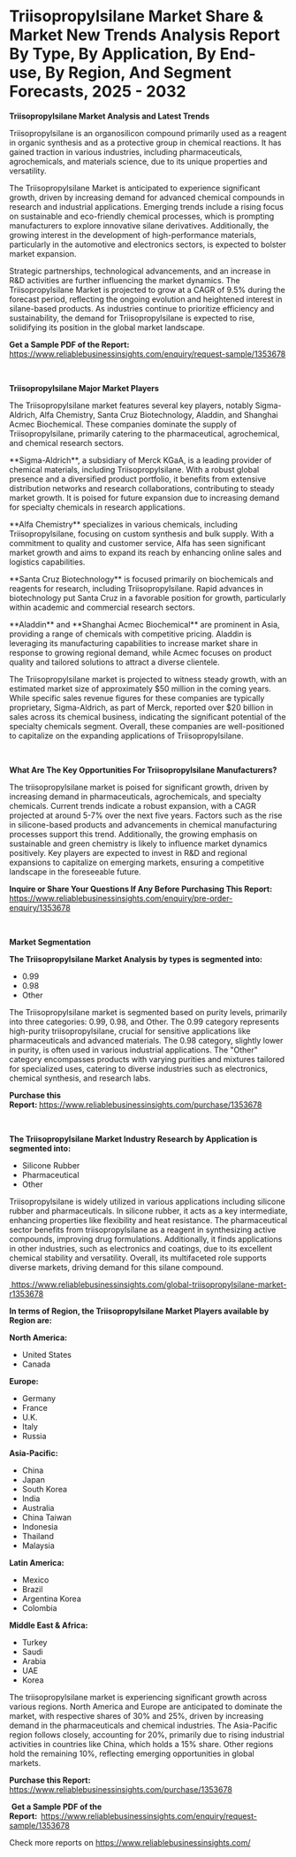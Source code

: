 <p><h1>Triisopropylsilane Market Share & Market New Trends Analysis Report By Type, By Application, By End-use, By Region, And Segment Forecasts, 2025 - 2032</h1></p><p><strong>Triisopropylsilane Market Analysis and Latest Trends</strong></p>
<p><p>Triisopropylsilane is an organosilicon compound primarily used as a reagent in organic synthesis and as a protective group in chemical reactions. It has gained traction in various industries, including pharmaceuticals, agrochemicals, and materials science, due to its unique properties and versatility.</p><p>The Triisopropylsilane Market is anticipated to experience significant growth, driven by increasing demand for advanced chemical compounds in research and industrial applications. Emerging trends include a rising focus on sustainable and eco-friendly chemical processes, which is prompting manufacturers to explore innovative silane derivatives. Additionally, the growing interest in the development of high-performance materials, particularly in the automotive and electronics sectors, is expected to bolster market expansion.</p><p>Strategic partnerships, technological advancements, and an increase in R&D activities are further influencing the market dynamics. The Triisopropylsilane Market is projected to grow at a CAGR of 9.5% during the forecast period, reflecting the ongoing evolution and heightened interest in silane-based products. As industries continue to prioritize efficiency and sustainability, the demand for Triisopropylsilane is expected to rise, solidifying its position in the global market landscape.</p></p>
<p><strong>Get a Sample PDF of the Report:&nbsp;</strong> <a href="https://www.reliablebusinessinsights.com/enquiry/request-sample/1353678?utm_campaign=3045&utm_medium=2&utm_source=Github&utm_content=ia&utm_term=02042025&utm_id=triisopropylsilane">https://www.reliablebusinessinsights.com/enquiry/request-sample/1353678</a></p>
<p>&nbsp;</p>
<p><strong>Triisopropylsilane Major Market Players</strong></p>
<p><p>The Triisopropylsilane market features several key players, notably Sigma-Aldrich, Alfa Chemistry, Santa Cruz Biotechnology, Aladdin, and Shanghai Acmec Biochemical. These companies dominate the supply of Triisopropylsilane, primarily catering to the pharmaceutical, agrochemical, and chemical research sectors.</p><p>**Sigma-Aldrich**, a subsidiary of Merck KGaA, is a leading provider of chemical materials, including Triisopropylsilane. With a robust global presence and a diversified product portfolio, it benefits from extensive distribution networks and research collaborations, contributing to steady market growth. It is poised for future expansion due to increasing demand for specialty chemicals in research applications.</p><p>**Alfa Chemistry** specializes in various chemicals, including Triisopropylsilane, focusing on custom synthesis and bulk supply. With a commitment to quality and customer service, Alfa has seen significant market growth and aims to expand its reach by enhancing online sales and logistics capabilities.</p><p>**Santa Cruz Biotechnology** is focused primarily on biochemicals and reagents for research, including Triisopropylsilane. Rapid advances in biotechnology put Santa Cruz in a favorable position for growth, particularly within academic and commercial research sectors.</p><p>**Aladdin** and **Shanghai Acmec Biochemical** are prominent in Asia, providing a range of chemicals with competitive pricing. Aladdin is leveraging its manufacturing capabilities to increase market share in response to growing regional demand, while Acmec focuses on product quality and tailored solutions to attract a diverse clientele.</p><p>The Triisopropylsilane market is projected to witness steady growth, with an estimated market size of approximately $50 million in the coming years. While specific sales revenue figures for these companies are typically proprietary, Sigma-Aldrich, as part of Merck, reported over $20 billion in sales across its chemical business, indicating the significant potential of the specialty chemicals segment. Overall, these companies are well-positioned to capitalize on the expanding applications of Triisopropylsilane.</p></p>
<p>&nbsp;</p>
<p><strong>What Are The Key Opportunities For Triisopropylsilane Manufacturers?</strong></p>
<p><p>The triisopropylsilane market is poised for significant growth, driven by increasing demand in pharmaceuticals, agrochemicals, and specialty chemicals. Current trends indicate a robust expansion, with a CAGR projected at around 5-7% over the next five years. Factors such as the rise in silicone-based products and advancements in chemical manufacturing processes support this trend. Additionally, the growing emphasis on sustainable and green chemistry is likely to influence market dynamics positively. Key players are expected to invest in R&D and regional expansions to capitalize on emerging markets, ensuring a competitive landscape in the foreseeable future.</p></p>
<p><strong>Inquire or Share Your Questions If Any Before Purchasing This Report:</strong> <a href="https://www.reliablebusinessinsights.com/enquiry/pre-order-enquiry/1353678?utm_campaign=3045&utm_medium=2&utm_source=Github&utm_content=ia&utm_term=02042025&utm_id=triisopropylsilane">https://www.reliablebusinessinsights.com/enquiry/pre-order-enquiry/1353678</a></p>
<p>&nbsp;</p>
<p><strong>Market Segmentation</strong></p>
<p><strong>The Triisopropylsilane Market Analysis by types is segmented into:</strong></p>
<p><ul><li>0.99</li><li>0.98</li><li>Other</li></ul></p>
<p><p>The Triisopropylsilane market is segmented based on purity levels, primarily into three categories: 0.99, 0.98, and Other. The 0.99 category represents high-purity triisopropylsilane, crucial for sensitive applications like pharmaceuticals and advanced materials. The 0.98 category, slightly lower in purity, is often used in various industrial applications. The "Other" category encompasses products with varying purities and mixtures tailored for specialized uses, catering to diverse industries such as electronics, chemical synthesis, and research labs.</p></p>
<p><strong>Purchase this Report:&nbsp;</strong><a href="https://www.reliablebusinessinsights.com/purchase/1353678?utm_campaign=3045&utm_medium=2&utm_source=Github&utm_content=ia&utm_term=02042025&utm_id=triisopropylsilane">https://www.reliablebusinessinsights.com/purchase/1353678</a></p>
<p>&nbsp;</p>
<p><strong>The Triisopropylsilane Market Industry Research by Application is segmented into:</strong></p>
<p><ul><li>Silicone Rubber</li><li>Pharmaceutical</li><li>Other</li></ul></p>
<p><p>Triisopropylsilane is widely utilized in various applications including silicone rubber and pharmaceuticals. In silicone rubber, it acts as a key intermediate, enhancing properties like flexibility and heat resistance. The pharmaceutical sector benefits from triisopropylsilane as a reagent in synthesizing active compounds, improving drug formulations. Additionally, it finds applications in other industries, such as electronics and coatings, due to its excellent chemical stability and versatility. Overall, its multifaceted role supports diverse markets, driving demand for this silane compound.</p></p>
<p><a href="https://www.reliablebusinessinsights.com/global-triisopropylsilane-market-r1353678?utm_campaign=3045&utm_medium=2&utm_source=Github&utm_content=ia&utm_term=02042025&utm_id=triisopropylsilane">&nbsp;https://www.reliablebusinessinsights.com/global-triisopropylsilane-market-r1353678</a></p>
<p><strong>In terms of Region, the Triisopropylsilane Market Players available by Region are:</strong></p>
<p>
    <p> <strong> North America: </strong>
        <ul>
            <li>United States</li>
            <li>Canada</li>
        </ul>
        </p> 
    <p> <strong> Europe: </strong>
        <ul>
            <li>Germany</li>
            <li>France</li>
            <li>U.K.</li>
            <li>Italy</li>
            <li>Russia</li>
        </ul>
        </p> 
    <p> <strong> Asia-Pacific: </strong>
        <ul>
            <li>China</li>
            <li>Japan</li>
            <li>South Korea</li>
            <li>India</li>
            <li>Australia</li>
            <li>China Taiwan</li>
            <li>Indonesia</li>
            <li>Thailand</li>
            <li>Malaysia</li>
        </ul>
        </p> 
    <p> <strong> Latin America: </strong>
        <ul>
            <li>Mexico</li>
            <li>Brazil</li>
            <li>Argentina Korea</li>
            <li>Colombia</li>
        </ul>
        </p> 
    <p> <strong> Middle East & Africa: </strong>
        <ul>
            <li>Turkey</li>
            <li>Saudi</li>
            <li>Arabia</li>
            <li>UAE</li>
            <li>Korea</li>
        </ul>
    </p>
    </p>
<p><p>The triisopropylsilane market is experiencing significant growth across various regions. North America and Europe are anticipated to dominate the market, with respective shares of 30% and 25%, driven by increasing demand in the pharmaceuticals and chemical industries. The Asia-Pacific region follows closely, accounting for 20%, primarily due to rising industrial activities in countries like China, which holds a 15% share. Other regions hold the remaining 10%, reflecting emerging opportunities in global markets.</p></p>
<p><strong>Purchase this Report: </strong><a href="https://www.reliablebusinessinsights.com/purchase/1353678?utm_campaign=3045&utm_medium=2&utm_source=Github&utm_content=ia&utm_term=02042025&utm_id=triisopropylsilane">https://www.reliablebusinessinsights.com/purchase/1353678</a></p>
<p>&nbsp;<strong>Get a Sample PDF of the Report:&nbsp;&nbsp;</strong><a href="https://www.reliablebusinessinsights.com/enquiry/request-sample/1353678?utm_campaign=3045&utm_medium=2&utm_source=Github&utm_content=ia&utm_term=02042025&utm_id=triisopropylsilane">https://www.reliablebusinessinsights.com/enquiry/request-sample/1353678</a></p>
<p><strong></strong></p>
<p>Check more reports on <a href="https://www.reliablebusinessinsights.com/?utm_campaign=3045&utm_medium=2&utm_source=Github&utm_content=ia&utm_term=02042025&utm_id=triisopropylsilane">https://www.reliablebusinessinsights.com/</a></p>